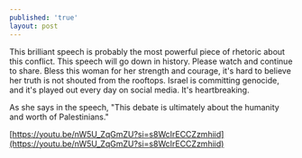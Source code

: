 ```yaml
---
published: 'true'
layout: post
---
```

This brilliant speech is probably the most powerful piece of rhetoric about this conflict. This speech will go down in history. Please watch and continue to share. Bless this woman for her strength and courage, it's hard to believe her truth is not shouted from the rooftops. Israel is committing genocide, and it's played out every day on social media. It's heartbreaking. 

As she says in the speech, "This debate is ultimately about the humanity and worth of Palestinians."



[https://youtu.be/nW5U_ZqGmZU?si=s8WcIrECCZzmhiid](https://youtu.be/nW5U_ZqGmZU?si=s8WcIrECCZzmhiid)
